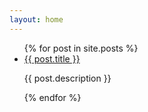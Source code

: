 ```yaml
---
layout: home
---
```

<ul>
  {% for post in site.posts %}
    <li>
      <a href="{{ post.permalink }}">{{ post.title }}</a>
      <p>{{ post.description }}</p>
    </li>
  {% endfor %}
</ul>
